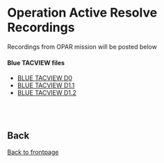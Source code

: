 # Operation Active Resolve Recordings
Recordings from OPAR mission will be posted below

#### Blue TACVIEW files

- [BLUE TACVIEW D0](https://cloud.132virtualwing.org/s/zw68PzcH5Xk99wS)
- [BLUE TACVIEW D1.1](https://cloud.132virtualwing.org/s/fQzXoXeoDcAi7YW)
- [BLUE TACVIEW D1.2](https://cloud.132virtualwing.org/s/wpfk6nN9fJSRowy)

<br>
<br>


## Back
[Back to frontpage](https://132nd-vwing.github.io/OPAR-Brief/)